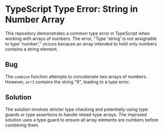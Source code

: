 # TypeScript Type Error: String in Number Array

This repository demonstrates a common type error in TypeScript when working with arrays of numbers. The error, "Type 'string' is not assignable to type 'number'," occurs because an array intended to hold only numbers contains a string element.

## Bug

The `combine` function attempts to concatenate two arrays of numbers. However, `arr2` contains the string "6", leading to a type error.

## Solution

The solution involves stricter type checking and potentially using type guards or type assertions to handle mixed-type arrays. The improved solution uses a type guard to ensure all array elements are numbers before combining them.